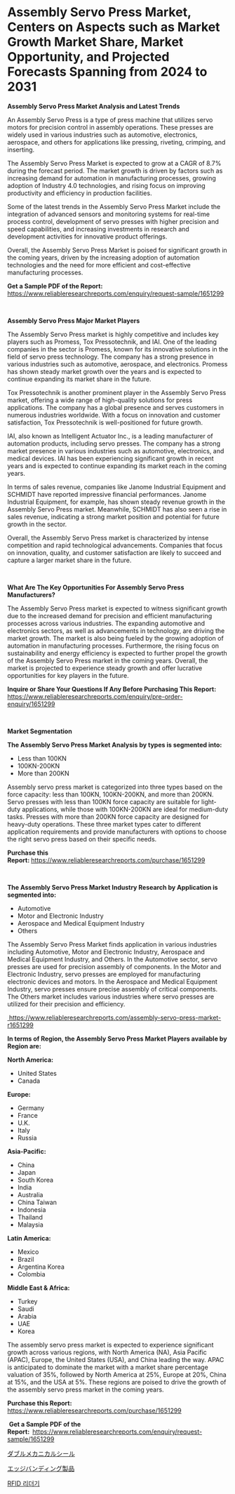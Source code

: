 <p><h1>Assembly Servo Press Market, Centers on Aspects such as Market Growth Market Share, Market Opportunity, and Projected Forecasts Spanning from 2024 to 2031</h1></p><p><strong>Assembly Servo Press Market Analysis and Latest Trends</strong></p>
<p><p>An Assembly Servo Press is a type of press machine that utilizes servo motors for precision control in assembly operations. These presses are widely used in various industries such as automotive, electronics, aerospace, and others for applications like pressing, riveting, crimping, and inserting.</p><p>The Assembly Servo Press Market is expected to grow at a CAGR of 8.7% during the forecast period. The market growth is driven by factors such as increasing demand for automation in manufacturing processes, growing adoption of Industry 4.0 technologies, and rising focus on improving productivity and efficiency in production facilities.</p><p>Some of the latest trends in the Assembly Servo Press Market include the integration of advanced sensors and monitoring systems for real-time process control, development of servo presses with higher precision and speed capabilities, and increasing investments in research and development activities for innovative product offerings.</p><p>Overall, the Assembly Servo Press Market is poised for significant growth in the coming years, driven by the increasing adoption of automation technologies and the need for more efficient and cost-effective manufacturing processes.</p></p>
<p><strong>Get a Sample PDF of the Report:&nbsp;</strong> <a href="https://www.reliableresearchreports.com/enquiry/request-sample/1651299">https://www.reliableresearchreports.com/enquiry/request-sample/1651299</a></p>
<p>&nbsp;</p>
<p><strong>Assembly Servo Press Major Market Players</strong></p>
<p><p>The Assembly Servo Press market is highly competitive and includes key players such as Promess, Tox Pressotechnik, and IAI. One of the leading companies in the sector is Promess, known for its innovative solutions in the field of servo press technology. The company has a strong presence in various industries such as automotive, aerospace, and electronics. Promess has shown steady market growth over the years and is expected to continue expanding its market share in the future.</p><p>Tox Pressotechnik is another prominent player in the Assembly Servo Press market, offering a wide range of high-quality solutions for press applications. The company has a global presence and serves customers in numerous industries worldwide. With a focus on innovation and customer satisfaction, Tox Pressotechnik is well-positioned for future growth.</p><p>IAI, also known as Intelligent Actuator Inc., is a leading manufacturer of automation products, including servo presses. The company has a strong market presence in various industries such as automotive, electronics, and medical devices. IAI has been experiencing significant growth in recent years and is expected to continue expanding its market reach in the coming years.</p><p>In terms of sales revenue, companies like Janome Industrial Equipment and SCHMIDT have reported impressive financial performances. Janome Industrial Equipment, for example, has shown steady revenue growth in the Assembly Servo Press market. Meanwhile, SCHMIDT has also seen a rise in sales revenue, indicating a strong market position and potential for future growth in the sector.</p><p>Overall, the Assembly Servo Press market is characterized by intense competition and rapid technological advancements. Companies that focus on innovation, quality, and customer satisfaction are likely to succeed and capture a larger market share in the future.</p></p>
<p>&nbsp;</p>
<p><strong>What Are The Key Opportunities For Assembly Servo Press Manufacturers?</strong></p>
<p><p>The Assembly Servo Press market is expected to witness significant growth due to the increased demand for precision and efficient manufacturing processes across various industries. The expanding automotive and electronics sectors, as well as advancements in technology, are driving the market growth. The market is also being fueled by the growing adoption of automation in manufacturing processes. Furthermore, the rising focus on sustainability and energy efficiency is expected to further propel the growth of the Assembly Servo Press market in the coming years. Overall, the market is projected to experience steady growth and offer lucrative opportunities for key players in the future.</p></p>
<p><strong>Inquire or Share Your Questions If Any Before Purchasing This Report:</strong> <a href="https://www.reliableresearchreports.com/enquiry/pre-order-enquiry/1651299">https://www.reliableresearchreports.com/enquiry/pre-order-enquiry/1651299</a></p>
<p>&nbsp;</p>
<p><strong>Market Segmentation</strong></p>
<p><strong>The Assembly Servo Press Market Analysis by types is segmented into:</strong></p>
<p><ul><li>Less than 100KN</li><li>100KN-200KN</li><li>More than 200KN</li></ul></p>
<p><p>Assembly servo press market is categorized into three types based on the force capacity: less than 100KN, 100KN-200KN, and more than 200KN. Servo presses with less than 100KN force capacity are suitable for light-duty applications, while those with 100KN-200KN are ideal for medium-duty tasks. Presses with more than 200KN force capacity are designed for heavy-duty operations. These three market types cater to different application requirements and provide manufacturers with options to choose the right servo press based on their specific needs.</p></p>
<p><strong>Purchase this Report:&nbsp;</strong><a href="https://www.reliableresearchreports.com/purchase/1651299">https://www.reliableresearchreports.com/purchase/1651299</a></p>
<p>&nbsp;</p>
<p><strong>The Assembly Servo Press Market Industry Research by Application is segmented into:</strong></p>
<p><ul><li>Automotive</li><li>Motor and Electronic Industry</li><li>Aerospace and Medical Equipment Industry</li><li>Others</li></ul></p>
<p><p>The Assembly Servo Press Market finds application in various industries including Automotive, Motor and Electronic Industry, Aerospace and Medical Equipment Industry, and Others. In the Automotive sector, servo presses are used for precision assembly of components. In the Motor and Electronic Industry, servo presses are employed for manufacturing electronic devices and motors. In the Aerospace and Medical Equipment Industry, servo presses ensure precise assembly of critical components. The Others market includes various industries where servo presses are utilized for their precision and efficiency.</p></p>
<p><a href="https://www.reliableresearchreports.com/assembly-servo-press-market-r1651299">&nbsp;https://www.reliableresearchreports.com/assembly-servo-press-market-r1651299</a></p>
<p><strong>In terms of Region, the Assembly Servo Press Market Players available by Region are:</strong></p>
<p>
    <p> <strong> North America: </strong>
        <ul>
            <li>United States</li>
            <li>Canada</li>
        </ul>
        </p> 
    <p> <strong> Europe: </strong>
        <ul>
            <li>Germany</li>
            <li>France</li>
            <li>U.K.</li>
            <li>Italy</li>
            <li>Russia</li>
        </ul>
        </p> 
    <p> <strong> Asia-Pacific: </strong>
        <ul>
            <li>China</li>
            <li>Japan</li>
            <li>South Korea</li>
            <li>India</li>
            <li>Australia</li>
            <li>China Taiwan</li>
            <li>Indonesia</li>
            <li>Thailand</li>
            <li>Malaysia</li>
        </ul>
        </p> 
    <p> <strong> Latin America: </strong>
        <ul>
            <li>Mexico</li>
            <li>Brazil</li>
            <li>Argentina Korea</li>
            <li>Colombia</li>
        </ul>
        </p> 
    <p> <strong> Middle East & Africa: </strong>
        <ul>
            <li>Turkey</li>
            <li>Saudi</li>
            <li>Arabia</li>
            <li>UAE</li>
            <li>Korea</li>
        </ul>
    </p>
    </p>
<p><p>The assembly servo press market is expected to experience significant growth across various regions, with North America (NA), Asia Pacific (APAC), Europe, the United States (USA), and China leading the way. APAC is anticipated to dominate the market with a market share percentage valuation of 35%, followed by North America at 25%, Europe at 20%, China at 15%, and the USA at 5%. These regions are poised to drive the growth of the assembly servo press market in the coming years.</p></p>
<p><strong>Purchase this Report: </strong><a href="https://www.reliableresearchreports.com/purchase/1651299">https://www.reliableresearchreports.com/purchase/1651299</a></p>
<p>&nbsp;<strong>Get a Sample PDF of the Report:&nbsp;&nbsp;</strong><a href="https://www.reliableresearchreports.com/enquiry/request-sample/1651299">https://www.reliableresearchreports.com/enquiry/request-sample/1651299</a></p>
<p><strong></strong></p>
<p><p><a href="https://medium.com/@nicosmitham2023/%E3%83%80%E3%83%96%E3%83%AB%E3%83%A1%E3%82%AB%E3%83%8B%E3%82%AB%E3%83%AB%E3%82%B7%E3%83%BC%E3%83%AB%E5%B8%82%E5%A0%B4%E3%81%AE%E5%B1%95%E6%9C%9B-%E6%A5%AD%E7%95%8C%E6%A6%82%E8%A6%81%E3%81%A8%E4%BA%88%E6%B8%AC-2024%E5%B9%B4%E3%81%8B%E3%82%892031%E5%B9%B4-f8bee6609e55">ダブルメカニカルシール</a></p><p><a href="https://medium.com/@oswaldoavarro768546/%E3%82%A8%E3%83%83%E3%82%B8%E3%83%90%E3%83%B3%E3%83%87%E3%82%A3%E3%83%B3%E3%82%B0%E8%A3%BD%E5%93%81%E5%B8%82%E5%A0%B4%E3%81%AE%E5%88%86%E6%9E%90-%E3%82%B0%E3%83%AD%E3%83%BC%E3%83%90%E3%83%AB%E7%94%A3%E6%A5%AD%E3%81%AE%E5%B1%95%E6%9C%9B%E3%81%A8%E4%BA%88%E6%B8%AC-2024%E5%B9%B4%E3%81%8B%E3%82%892031%E5%B9%B4%E3%81%BE%E3%81%A7-75545014f991">エッジバンディング製品</a></p><p><a href="https://medium.com/@raisin7568/rfid-%EB%A6%AC%EB%8D%94-%EC%8B%9C%EC%9E%A5-%EA%B7%9C%EB%AA%A8-cagr-%ED%8A%B8%EB%A0%8C%EB%93%9C-2024-2030-11597686789f">RFID 리더기</a></p></p>